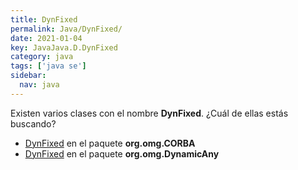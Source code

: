 ```yaml
---
title: DynFixed
permalink: Java/DynFixed/
date: 2021-01-04
key: JavaJava.D.DynFixed
category: java
tags: ['java se']
sidebar: 
  nav: java
---
```


Existen varios clases con el nombre **DynFixed**. ¿Cuál de ellas estás buscando?
<ul>
<li><a href="/Java/DynFixed-org-omg-CORBA/">DynFixed</a> en el paquete <strong>org.omg.CORBA</strong></li>
<li><a href="/Java/DynFixed-org-omg-DynamicAny/">DynFixed</a> en el paquete <strong>org.omg.DynamicAny</strong></li>
<ul>
